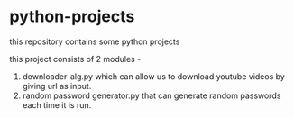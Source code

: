 # python-projects
this repository contains some python projects

this project consists of 2 modules - 
1. downloader-alg.py which can allow us to download youtube videos by giving url as input.
2. random password generator.py that can generate random passwords each time it is run.
